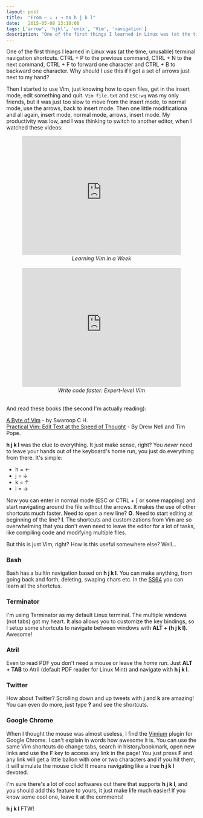 ```yaml
---
layout: post
title:  "From ← ↓ ↑ → to h j k l"
date:   2015-05-08 13:10:00
tags: ['arrow', 'hjkl', 'unix', 'Vim', 'navigation']
description: "One of the first things I learned in Linux was (at the time, unusable) terminal navigation shortcuts. CTRL + P to the previous command, CTRL + N to the next command, CTRL + F to forward one character and CTRL + B to backward one character. Why should I use this if I got a set of arrows just next to my hand?"
---
```


One of the first things I learned in Linux was (at the time, unusable) terminal navigation shortcuts. CTRL + P to the previous command, CTRL + N to the next command, CTRL + F to forward one character and CTRL + B to backward one character. Why should I use this if I got a set of arrows just next to my hand?

Then I started to use Vim, just knowing how to open files, get in the insert mode, edit something and quit. `Vim file.txt` and `ESC:wq` was my only friends, but it was just too slow to move from the insert mode, to normal mode, use the arrows, back to insert mode. Then one little modificationa and all again, insert mode, normal mode, arrows, insert mode. My productivity was low, and I was thinking to switch to another editor, when I watched these videos:

<div style="text-align:center;font-style:italic">
<iframe width="420" height="315" src="http://www.youtube.com/embed/_NUO4JEtkDw" frameborder="0" allowfullscreen> </iframe>
<br /> Learning Vim in a Week
</div>

<div style="text-align:center;font-style:italic">
<br />
<iframe width="420" height="315" src="https://www.youtube.com/embed/SkdrYWhh-8s" frameborder="0" allowfullscreen> </iframe>
<br /> Write code faster: Expert-level Vim
<br />
<br />
</div>

And read these books (the second I'm actually reading):

[A Byte of Vim](http://www.swaroopch.com/notes/vim/) - by Swaroop C H.   
[Practical Vim: Edit Text at the Speed of Thought](https://pragprog.com/book/dnvim/practical-vim) - By Drew Nell and Tim Pope.    

**h j k l** was the clue to everything. It just make sense, right? You *never* need to leave your hands out of the keyboard's home run, you just do everything from there. It's simple:

  * h = ← 
  * j = ↓ 
  * k = ↑ 
  * l = → 

Now you can enter in normal mode (ESC or CTRL + [ or some mapping) and start navigating around the file without the arrows.  It makes the use of other shortcuts much faster. Need to open a new line? **O**. Need to start editing at beginning of the line? **I**. The shortcuts and customizations from Vim are so overwhelming that you don't even need to leave the editor for a lot of tasks, like compiling code and modifying multiple files.

But this is just Vim, right? How is this useful somewhere else? Well...   

### Bash ###
Bash has a builtin navigation based on **h j k l**. You can make anything, from going back and forth, deleting, swaping chars etc. In the [SS64](http://ss64.com/bash/syntax-keyboard.html) you can learn all the shortctus.

### Terminator ###
I'm using Terminator as my default Linux terminal. The multiple windows (not tabs) got my heart. It also allows you to customize the key bindings, so I setup some shortcuts to navigate between windows with **ALT + (h j k l).** Awesome!

### Atril ###
Even to read PDF you don't need a mouse or leave the *home run*. Just **ALT + TAB** to Atril (default PDF reader for Linux Mint) and navigate with **h j k l**.

### Twitter ###
How about Twitter? Scrolling down and up tweets with **j** and **k** are amazing! You can even do more, just type **?** and see the shortcuts.

### Google Chrome ###
When I thought the mouse was almost useless, I find the [Vimium](https://Vimium.github.io/) plugin for Google Chrome. I can't explain in words how awesome it is. You can use the same Vim shortcuts do change tabs, search in history/bookmark, open new links and use the **F** key to access any link in the page! You just press **F** and any link will get a little ballon with one or two characters and if you hit them, it will simulate the mouse click! It means navigating like a true **h j k l** devoted.

I'm sure there's a lot of cool softwares out there that supports **h j k l**, and you should add this feature to yours, it just make life much easier! If you know some cool one, leave it at the comments!

**h j k l** FTW!
